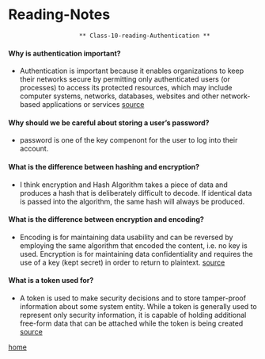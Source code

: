 # Reading-Notes

                        ** Class-10-reading-Authentication **
#### Why is authentication important?
* Authentication is important because it enables organizations to keep their networks secure by permitting only authenticated users (or processes) to access its protected resources, which may include computer systems, networks, databases, websites and other network-based applications or services
[source](https://searchsecurity.techtarget.com/definition/authentication)
#### Why should we be careful about storing a user’s password?
* password is one of the key compenont for the user to log into their account.
#### What is the difference between hashing and encryption?
* I think encryption and Hash Algorithm takes a piece of data and produces a hash that is deliberately difficult to decode. If identical data is passed into the algorithm, the same hash will always be produced.
#### What is the difference between encryption and encoding?
*  Encoding is for maintaining data usability and can be reversed by employing the same algorithm that encoded the content, i.e. no key is used. Encryption is for maintaining data confidentiality and requires the use of a key (kept secret) in order to return to plaintext.
[source](https://danielmiessler.com/study/encoding-encryption-hashing-obfuscation/)
#### What is a token used for?
* A token is used to make security decisions and to store tamper-proof information about some system entity. While a token is generally used to represent only security information, it is capable of holding additional free-form data that can be attached while the token is being created
[source](https://en.wikipedia.org/wiki/Access_token)


[home](https://eyob1984.github.io/reading-notes/)
